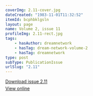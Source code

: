 ```yaml
---
coverImg: 2.11-cover.jpg
dateCreated: "1983-11-01T11:32:52"
itemId: bcphbklgsln
layout: page
name: Volume 2, issue 11
profileImg: 2.11-rect.jpg
tags:
    - hasAuthor: dreamnetwork
    - hasTag: dream-network-volume-2
    - hasTag: dreamnetwork
type: post
subType: PublicationIssue
urlSlug: "2.11"
---
```


<p style="margin-block-end: 5px; margin-block-start: 5px;"><a href="../files/pdfs/Volume_2/2.11-Dream-Network-Bulletin-Vol.2-No.11.pdf" download="">Download issue 2.11</a></p><p style="margin-block-end: 5px; margin-block-start: 5px;"><a href="../files/pdfs/Volume_2/2.11-Dream-Network-Bulletin-Vol.2-No.11.pdf">View online</a></p>
